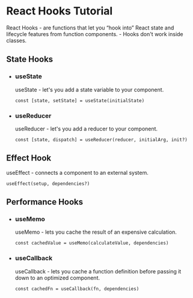 # React Hooks Tutorial
React Hooks - are functions that let you “hook into” React state and lifecycle features from function components. 
            - Hooks don't work inside classes.

## State Hooks
 - ### useState
   useState - let's you add a state variable to your component.
   ```
   const [state, setState] = useState(initialState)
   ```

 - ### useReducer
   useReducer - let's you add a reducer to your component.
   ```
   const [state, dispatch] = useReducer(reducer, initialArg, init?)
   ```

## Effect Hook
useEffect - connects a component to an external system.
```
useEffect(setup, dependencies?)
```

## Performance Hooks
 - ### useMemo
   useMemo - lets you cache the result of an expensive calculation.
   ```
   const cachedValue = useMemo(calculateValue, dependencies)
   ```
   
 - ### useCallback
   useCallback - lets you cache a function definition before passing it down to an optimized component.
   ```
   const cachedFn = useCallback(fn, dependencies)
   ```
